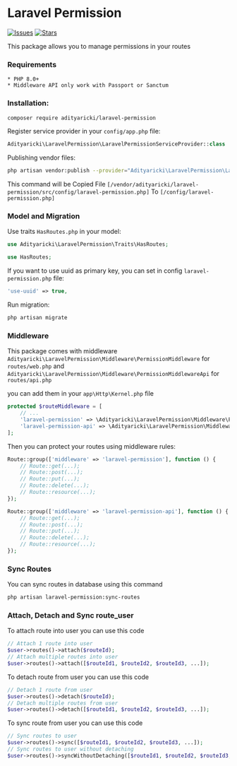 # Laravel Permission

[![Issues](https://img.shields.io/github/issues/Aditya170700/laravel-permission?style=flat-square)](https://github.com/Aditya170700/contact/issues)
[![Stars](https://img.shields.io/github/stars/Aditya170700/laravel-permission?style=flat-square)](https://github.com/Aditya170700/contact/star)

This package allows you to manage permissions in your routes

### Requirements

    * PHP 8.0+
    * Middleware API only work with Passport or Sanctum

### Installation:

```bash
composer require adityaricki/laravel-permission
```

Register service provider in your `config/app.php` file:

```php
Adityaricki\LaravelPermission\LaravelPermissionServiceProvider::class
```

Publishing vendor files:

```bash
php artisan vendor:publish --provider="Adityaricki\LaravelPermission\LaravelPermissionServiceProvider"
```

This command will be
Copied File `[/vendor/adityaricki/laravel-permission/src/config/laravel-permission.php]` To `[/config/laravel-permission.php]`

### Model and Migration

Use traits `HasRoutes.php` in your model:

```php
use Adityaricki\LaravelPermission\Traits\HasRoutes;
```

```php
use HasRoutes;
```

If you want to use uuid as primary key, you can set in config `laravel-permission.php` file:

```php
'use-uuid' => true,
```

Run migration:

```bash
php artisan migrate
```

### Middleware

This package comes with middleware `Adityaricki\LaravelPermission\Middleware\PermissionMiddleware` for `routes/web.php` and `Adityaricki\LaravelPermission\Middleware\PermissionMiddlewareApi` for `routes/api.php`

you can add them in your `app\Http\Kernel.php` file

```php
protected $routeMiddleware = [
    // ...
    'laravel-permission' => \Adityaricki\LaravelPermission\Middleware\PermissionMiddleware::class,
    'laravel-permission-api' => \Adityaricki\LaravelPermission\Middleware\PermissionMiddlewareApi::class,
];
```

Then you can protect your routes using middleware rules:

```php
Route::group(['middleware' => 'laravel-permission'], function () {
    // Route::get(...);
    // Route::post(...);
    // Route::put(...);
    // Route::delete(...);
    // Route::resource(...);
});
```

```php
Route::group(['middleware' => 'laravel-permission-api'], function () {
    // Route::get(...);
    // Route::post(...);
    // Route::put(...);
    // Route::delete(...);
    // Route::resource(...);
});
```

### Sync Routes

You can sync routes in database using this command

```bash
php artisan laravel-permission:sync-routes
```

### Attach, Detach and Sync route_user

To attach route into user you can use this code

```php
// Attach 1 route into user
$user->routes()->attach($routeId);
// Attach multiple routes into user
$user->routes()->attach([$routeId1, $routeId2, $routeId3, ...]);
```

To detach route from user you can use this code

```php
// Detach 1 route from user
$user->routes()->detach($routeId);
// Detach multiple routes from user
$user->routes()->detach([$routeId1, $routeId2, $routeId3, ...]);
```

To sync route from user you can use this code

```php
// Sync routes to user
$user->routes()->sync([$routeId1, $routeId2, $routeId3, ...]);
// Sync routes to user without detaching
$user->routes()->syncWithoutDetaching([$routeId1, $routeId2, $routeId3, ...]);
```
